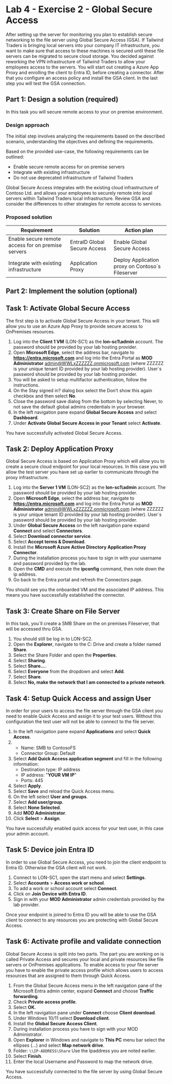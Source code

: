 # Lab 4 - Exercise 2 - Global Secure Access

After setting up the server for monitoring you plan to establish secure networking to the file server using Global Secure Access (GSA). If Tailwind Traders is bringing local servers into your company IT infrastructure, you want to make sure that access to these machines is secured until these file servers can be migrated to secure cloud storage. You decided against reworking the VPN infrastructure of Tailwind Traders to allow your employees access to the servers.
You will start out creating a Azure App Proxy and enrolling the client to Entra ID, before creating a connector. After that you configure an access policy and install the GSA client. In the last step you will test the GSA connection.

## Part 1: Design a solution (required)

In this task you will secure remote access to your on premise environment.

### Design approach

The initial step involves analyzing the requirements based on the described scenario, understanding the objectives and defining the requirements.

Based on the provided use-case, the following requirements can be outlined:

- Enable secure remote access for on premise servers
- Integrate with existing infrastructure
- Do not use deprecated infrastructure of Tailwind Traders

Global Secure Access integrates with the existing cloud infrastructure of Contoso Ltd. and allows your employees to securely remote into local servers within Tailwind Traders local infrastructure. Review GSA and consider the differences to other strategies for remote access to services.

### Proposed solution
<!--BITE AUSFÜLLEN-->
|Requirement|Solution|Action plan|
|----|----|----|
|Enable secure remote access for on premise servers| EntraID Global Secure Access | Enable Global Secure Access  |
|Integrate with existing infrastructure | Application Proxy | Deploy Application proxy on Contoso´s Fileserver |

## Part 2: Implement the solution (optional)

## Task 1: Activate Global Secure Access

The first step is to activate Global Secure Access in your tenant. This will allow you to use an Azure App Proxy to provide secure access to OnPremises resources.

1. Log into the **Client 1 VM** (LON-SC1) as the **lon-sc1\admin** account. The password should be provided by your lab hosting provider.
2. Open **Microsoft Edge**, select the address bar, navigate to **https://entra.microsoft.com** and log into the Entra Portal as **MOD Administrator** admin@WWLxZZZZZZ.onmicrosoft.com (where ZZZZZZ is your unique tenant ID provided by your lab hosting provider). User´s password should be provided by your lab hosting provider.
3. You will be asked to setup multifactor authentication, follow the instructions.
4. On the Stay signed in? dialog box select the Don’t show this again checkbox and then select **No**.
5. Close the password save dialog from the bottom by selecting Never, to not save the default global admins credentials in your browser.
6. In the left navigation pane expand **Global Secure Access** and select **Dashboard**.
7. Under **Activate Global Secure Access in your Tenant** select **Activate**.

You have successfully activated Global Secure Access.

## Task 2: Deploy Application Proxy

Global Secure Access is based on Application Proxy which will allow you to create a secure cloud endpoint for your local resources. In this case you will allow the test server you have set up earlier to communicate through the proxy infrastructure.

1. Log into the **Server 1 VM** (LON-SC2) as the **lon-sc1\admin** account. The password should be provided by your lab hosting provider.
2. Open **Microsoft Edge**, select the address bar, navigate to **https://entra.microsoft.com** and log into the Entra Portal as **MOD Administrator** admin@WWLxZZZZZZ.onmicrosoft.com (where ZZZZZZ is your unique tenant ID provided by your lab hosting provider). User´s password should be provided by your lab hosting provider.
3. Under **Global Secure Access** on the left navigation pane expand **Connect** and select **Connectors**.
4. Select **Download connector service**.
5.  Select **Accept terms & Download**.
6.  Install the **Microsoft Azure Active Directory Application Proxy Connector**.
7.  During the installation process you have to sign in with your username and password provided by the lab.
8.  Open the **CMD** and execute the **ipconfig** command, then note down the ip address.
9.  Go back to the Entra portal and refresh the Connectors page.

You should see you the onboarded VM and the associated IP address. This means you have successfully established the connector.

## Task 3: Create Share on File Server

In this task, you´ll create a SMB Share on the on premises Fileserver, that will be accessed thru GSA.

1. You should still be log in to LON-SC2.
2. Open the **Explorer**, navigate to the C: Drive and create a folder named **Share**.
3. Select the Share Folder and open the **Properties**.
4. Select **Sharing**.
5. Select **Share...**.
6. Select **Everyone** from the dropdown and select **Add**.
7. Select **Share**.
8. Select **No, make the network that I am connected to a private network**.

## Task 4: Setup Quick Access and assign User

In order for your users to access the file server through the GSA client you need to enable Quick Access and assign it to your test users. Without this configuration the test user will not be able to connect to the file server.

1.   In the left navigation pane expand **Applications** and select **Quick Access**.
2.  - Name: SMB to ContosoFS
    - Connector Group: Default
3.  Select **Add Quick Access application segment** and fill in the following information:
     - Destination type: IP address
     - IP address: "**YOUR VM IP**"
     - Ports: 445
4.  Select **Apply**.
5.  Select **Save** and reload the Quick Access menu.
6.  On the left select **User and groups**.
7.  Select **Add user/group**.
8.  Select **None Selected**.
9.  Add **MOD Administrator**.
10. Click **Select** > **Assign**.

You have successfully enabled quick access for your test user, in this case your admin account.

## Task 5: Device join Entra ID

In order to use Global Secure Access, you need to join the client endpoint to Entra ID. Otherwise the GSA client will not work.

1. Connect to LON-SC1, open the start menu and select **Settings**.
2. Select **Accounts** > **Access work or school**.
3. To add a work or school account select **Connect**.
4. Click on **Join Device with Entra ID**.
5. Sign in with your **MOD Administrator** admin credentials provided by the lab provider.

Once your endpoint is joined to Entra ID you will be able to use the GSA client to connect to any resources you are protecting with Global Secure Access.

## Task 6: Activate profile and validate connection

Global Secure Access is split into two parts. The part you are working on is called Private Access and secures your local and private resources like file servers or OnPremises applications. To enable access to your file server you have to enable the private access profile which allows users to access resources that are assigned to them through Quick Access.

1. From the Global Secure Access menu in the left navigation pane of the Microsoft Entra admin center, expand **Connect** and choose **Traffic forwarding**.
2. Check **Private access profile**.
3. Select **OK**.
4. In the left navigation pane under **Connect** choose **Client download**.
5. Under Windows 10/11 select **Download client**.
6. Install the **Global Secure Access Client**.
7. During installation process you have to sign with your MOD Administrator.
8. Open **Explorer** in Windows and navigate to **This PC** menu bar select the ellipses (...) and select **Map network drive**.
9. Folder: `\\IP-ADDRESS\Share`
Use the Ipaddress you are noted earlier.
10. Select **Finish**.
11. Enter the local Username and Password to map the network drive.


You have successfully connected to the file server by using Global Secure Access.
